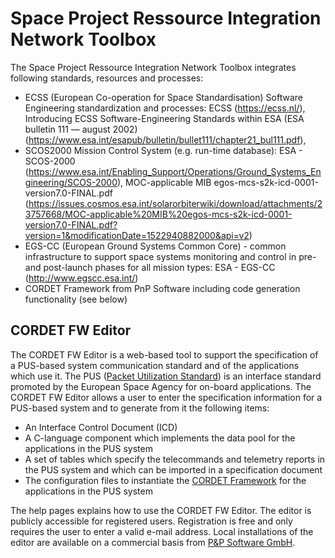 # Space Project Ressource Integration Network Toolbox

The Space Project Ressource Integration Network Toolbox integrates following standards, resources and processes:

* ECSS (European Co-operation for Space Standardisation) Software Engineering standardization and processes: ECSS (https://ecss.nl/), Introducing ECSS Software-Engineering Standards within ESA (ESA bulletin 111 — august 2002) (https://www.esa.int/esapub/bulletin/bullet111/chapter21_bul111.pdf),
* SCOS2000 Mission Control System (e.g. run-time database): ESA - SCOS-2000 (https://www.esa.int/Enabling_Support/Operations/Ground_Systems_Engineering/SCOS-2000), MOC-applicable MIB egos-mcs-s2k-icd-0001-version7.0-FINAL.pdf (https://issues.cosmos.esa.int/solarorbiterwiki/download/attachments/23757668/MOC-applicable%20MIB%20egos-mcs-s2k-icd-0001-version7.0-FINAL.pdf?version=1&modificationDate=1522940882000&api=v2)
* EGS-CC (European Ground Systems Common Core) - common infrastructure to support space systems monitoring and control in pre- and post-launch phases for all mission types: ESA - EGS-CC (http://www.egscc.esa.int/)
* CORDET Framework from PnP Software including code generation functionality (see below)

## CORDET FW Editor

The CORDET FW Editor is a web-based tool to support the specification of a PUS-based system communication standard and of the applications which use it. The PUS ([Packet Utilization Standard](http://www.ecss.nl/wp-content/uploads/standards/ecss-e/ECSS-E-70-41A30Jan2003.pdf)) is an interface standard promoted by the European Space Agency for on-board applications.
The CORDET FW Editor allows a user to enter the specification information for a PUS-based system and to generate from it the following items:

* An Interface Control Document (ICD)
* A C-language component which implements the data pool for the applications in the PUS system
* A set of tables which specify the telecommands and telemetry reports in the PUS system and which can be imported in a specification document
* The configuration files to instantiate the [CORDET Framework](https://www.pnp-software.com/cordetfw/) for the applications in the PUS system

The help pages explains how to use the CORDET FW Editor. The editor is publicly accessible for registered users. Registration is free and only requires the user to enter a valid e-mail address. Local installations of the editor are available on a commercial basis from [P&P Software GmbH](https://www.pnp-software.com/).


